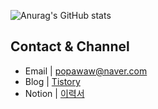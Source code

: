 ![Anurag's GitHub stats](https://github-readme-stats.vercel.app/api?username=JongyunHa&show_icons=true&theme=gruvbox)

## Contact & Channel

- Email | popawaw@naver.com
- Blog | [Tistory](https://popawaw.tistory.com/)
- Notion | [이력서](https://www.notion.so/4675c7f6170f41349656a62ba4a38227)

